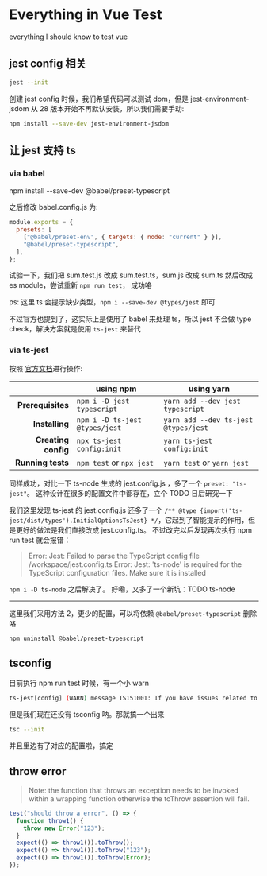 # Everything in Vue Test

everything I should know to test vue

## jest config 相关

```bash
jest --init
```

创建 jest config 时候，我们希望代码可以测试 dom，但是 jest-environment-jsdom 从 28 版本开始不再默认安装，所以我们需要手动:

```bash
npm install --save-dev jest-environment-jsdom
```

## 让 jest 支持 ts

### via babel

npm install --save-dev @babel/preset-typescript

之后修改 babel.config.js 为:

```js
module.exports = {
  presets: [
    ["@babel/preset-env", { targets: { node: "current" } }],
    "@babel/preset-typescript",
  ],
};
```

试验一下，我们把 sum.test.js 改成 sum.test.ts，sum.js 改成 sum.ts 然后改成 es module，尝试重新 `npm run test`， 成功咯

ps: 这里 ts 会提示缺少类型，`npm i --save-dev @types/jest` 即可

不过官方也提到了，这实际上是使用了 babel 来处理 ts，所以 jest 不会做 type check，解决方案就是使用 `ts-jest` 来替代

### via ts-jest

按照 [官方文档](https://kulshekhar.github.io/ts-jest)进行操作:

|                     | using npm                      | using yarn                           |
| ------------------: | ------------------------------ | ------------------------------------ |
|   **Prerequisites** | `npm i -D jest typescript`     | `yarn add --dev jest typescript`     |
|      **Installing** | `npm i -D ts-jest @types/jest` | `yarn add --dev ts-jest @types/jest` |
| **Creating config** | `npx ts-jest config:init`      | `yarn ts-jest config:init`           |
|   **Running tests** | `npm test` or `npx jest`       | `yarn test` or `yarn jest`           |

同样成功，对比一下 ts-node 生成的 jest.config.js ，多了一个 `preset: "ts-jest"`。 这种设计在很多的配置文件中都存在，立个 TODO 日后研究一下

我们这里发现 ts-jest 的 jest.config.js 还多了一个
`/** @type {import('ts-jest/dist/types').InitialOptionsTsJest} */`，它起到了智能提示的作用，但是更好的做法是我们直接改成 jest.config.ts。 不过改完以后发现再次执行 npm run test 就会报错：

> Error: Jest: Failed to parse the TypeScript config file /workspace/jest.config.ts
> Error: Jest: 'ts-node' is required for the TypeScript configuration files. Make sure it is installed

`npm i -D ts-node` 之后解决了。
好嘞，又多了一个新坑：TODO ts-node

---

这里我们采用方法 2，更少的配置，可以将依赖 `@babel/preset-typescript` 删除咯

```bash
npm uninstall @babel/preset-typescript
```

## tsconfig

目前执行 npm run test 时候，有一个小 warn

```bash
ts-jest[config] (WARN) message TS151001: If you have issues related to imports, you should consider setting `esModuleInterop` to `true` in your TypeScript configurModuleInterop` to `true` in your TypeScript configuration file (usually `tsconfig.json`).
```

但是我们现在还没有 tsconfig 呐。那就搞一个出来

```bash
tsc --init
```

并且里边有了对应的配置啦，搞定

## throw error

> Note: the function that throws an exception needs to be invoked within a wrapping function otherwise the toThrow assertion will fail.

```ts
test("should throw a error", () => {
  function throw1() {
    throw new Error("123");
  }
  expect(() => throw1()).toThrow();
  expect(() => throw1()).toThrow("123");
  expect(() => throw1()).toThrow(Error);
});
```
